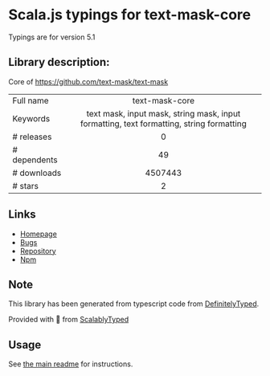 
# Scala.js typings for text-mask-core

Typings are for version 5.1

## Library description:
Core of https://github.com/text-mask/text-mask

|                    |                 |
| ------------------ | :-------------: |
| Full name          | text-mask-core |
| Keywords           | text mask, input mask, string mask, input formatting, text formatting, string formatting |
| # releases         | 0 |
| # dependents       | 49 |
| # downloads        | 4507443 |
| # stars            | 2 |

## Links
- [Homepage](https://github.com/text-mask/text-mask#readme)
- [Bugs](https://github.com/text-mask/text-mask/issues)
- [Repository](https://github.com/text-mask/text-mask)
- [Npm](https://www.npmjs.com/package/text-mask-core)
    


## Note
This library has been generated from typescript code from [DefinitelyTyped](https://definitelytyped.org).

Provided with :purple_heart: from [ScalablyTyped](https://github.com/oyvindberg/ScalablyTyped)

## Usage
See [the main readme](../../readme.md) for instructions.


